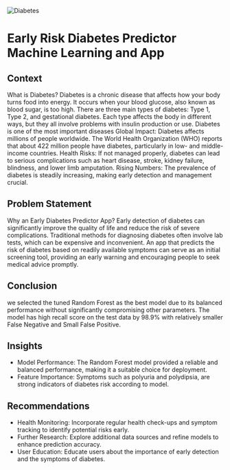 ![Diabetes](https://github.com/harishmuh/Early-Risk-Diabetes-predictor-Machine-Learning-and-app/blob/main/diabetes_mainbanner.PNG?raw=true)

# Early Risk Diabetes Predictor Machine Learning and App

## Context

What is Diabetes? Diabetes is a chronic disease that affects how your body turns food into energy. It occurs when your blood glucose, also known as blood sugar, is too high. There are three main types of diabetes: Type 1, Type 2, and gestational diabetes. Each type affects the body in different ways, but they all involve problems with insulin production or use. Diabetes is one of the most important diseases Global Impact: Diabetes affects millions of people worldwide. The World Health Organization (WHO) reports that about 422 million people have diabetes, particularly in low- and middle-income countries. Health Risks: If not managed properly, diabetes can lead to serious complications such as heart disease, stroke, kidney failure, blindness, and lower limb amputation. Rising Numbers: The prevalence of diabetes is steadily increasing, making early detection and management crucial.

## Problem Statement

Why an Early Diabetes Predictor App? Early detection of diabetes can significantly improve the quality of life and reduce the risk of severe complications. Traditional methods for diagnosing diabetes often involve lab tests, which can be expensive and inconvenient. An app that predicts the risk of diabetes based on readily available symptoms can serve as an initial screening tool, providing an early warning and encouraging people to seek medical advice promptly.

## Conclusion
 we selected the tuned Random Forest as the best model due to its balanced performance without significantly compromising other parameters. The model has high recall score on the test data by 98.9% with relatively smaller False Negative and Small False Positive.

 ## Insights
* Model Performance: The Random Forest model provided a reliable and balanced performance, making it a suitable choice for deployment.
* Feature Importance: Symptoms such as polyuria and polydipsia, are strong indicators of diabetes risk according to model.

## Recommendations
* Health Monitoring: Incorporate regular health check-ups and symptom tracking to identify potential risks early.
* Further Research: Explore additional data sources and refine models to enhance prediction accuracy.
* User Education: Educate users about the importance of early detection and the symptoms of diabetes.
